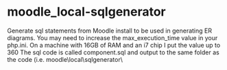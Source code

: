 moodle_local-sqlgenerator
=========================

Generate sql statements from Moodle install to be used in generating ER diagrams. You may need to increase the 
max_execution_time  value in your php.ini. On a machine with 16GB of RAM and an i7 chip I put the value up to 360
The sql code is called component.sql and  output to the same folder as the code (i.e. moodle\local\sqlgenerator\

